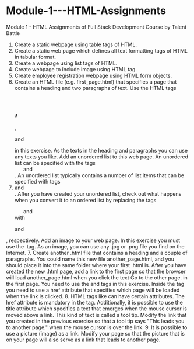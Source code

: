 # Module-1---HTML-Assignments
Module 1 - HTML Assignments of Full Stack Development Course by Talent Battle

1. Create a static webpage using table tags of HTML.
2. Create a static web page which defines all text formatting tags of HTML in 
tabular format.
3. Create a webpage using list tags of HTML.
4. Create webpage to include image using HTML tag.
5. Create employee registration webpage using HTML form objects.
6. Create an HTML file (e.g. first_page.html) that specifies a page that contains 
a heading and two paragraphs of text. Use the HTML tags <h1>, </h1>, <p> 
and </p> in this exercise. As the texts in the heading and paragraphs you can 
use any texts you like.
Add an unordered list to this web page.
An unordered list can be specified with the tags <ul> and </ul>.
An unordered list typically contains a number of list items that can be 
specified with tags <li> and </li>.
After you have created your unordered list, check out what happens 
when you convert it to an ordered list by replacing the tags <ul> and </ul> with 
<ol> and </ol>, respectively.
Add an image to your web page. In this exercise you must use the 
<img> tag. As an image, you can use any .jpg or .png file you find on the 
Internet.
7. Create another .html file that contains a heading and a couple of paragraphs. 
You could name this new file another_page.html, and you should place it into 
the same folder where your first .html is. After you have created the new .html 
page, add a link to the first page so that the browser will load another_page.html 
when you click the text Go to the other page. in the first page. You need to use 
the <a> and </a> tags in this exercise. Inside the tag <a> you need to use a
href attribute that specifies which page will be loaded when the link is clicked.
8. HTML tags like <a> can have certain attributes. The href attribute is 
mandatory in the <a> tag. Additionally, it is possible to use the title attribute 
which specifies a text that emerges when the mouse cursor is moved above a 
link. This kind of text is called a tool tip. Modify the link that you created in the 
previous exercise so that a tool tip says "This leads you to another page." when 
the mouse cursor is over the link.
9. It is possible to use a picture (image) as a link. Modify your page so that the 
picture that is on your page will also serve as a link that leads to another page.
